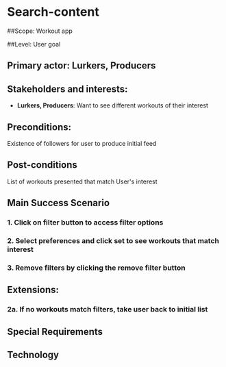 # Search-content

##Scope: Workout app

##Level: User goal

## Primary actor: Lurkers, Producers

## Stakeholders and interests:
- **Lurkers, Producers**: Want to see different workouts of their interest

## Preconditions:
Existence of followers for user to produce initial feed

## Post-conditions
List of workouts presented that match User's interest

## Main Success Scenario
### 1. Click on filter button to access filter options
### 2. Select preferences and click set to see workouts that match interest
### 3. Remove filters by clicking the remove filter button

## Extensions:
### 2a. If no workouts match filters, take user back to initial list


## Special Requirements

## Technology